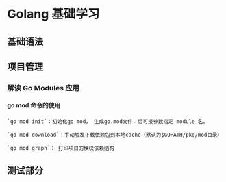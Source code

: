 # Golang 基础学习

## 基础语法


## 项目管理

### 解读 Go Modules 应用

#### go mod 命令的使用
  
    `go mod init`：初始化go mod， 生成go.mod文件，后可接参数指定 module 名。

    `go mod download`：手动触发下载依赖包到本地cache（默认为$GOPATH/pkg/mod目录）

    `go mod graph`： 打印项目的模块依赖结构

## 测试部分
